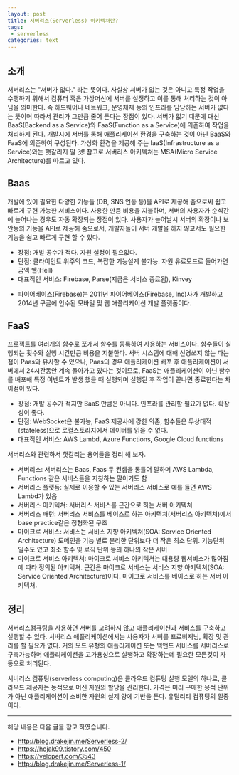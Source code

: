 ```yaml
---
layout: post
title: 서버리스(Serverless) 아키텍처란?
tags:
 - serverless
categories: text
---
```


## 소개

서버리스는 "서버가 없다." 라는 뜻이다. 사실상 서버가 없는 것은 아니고 특정 작업을 수행하기 위해서 컴퓨터 혹은 가상머신에 서버를 설정하고 이를 통해 처리하는 것이 아님을 의미한다. 즉 하드웨어나 네트워크, 운영체제 등의 인프라를 담당하는 서버가 없다는 뜻이며 따라서 관리가 그만큼 줄어 든다는 장점이 있다. 서버가 없기 때문에 대신 BaaS(Backend as a Service)와 FaaS(Function as a Service)에 의존하여 작업을 처리하게 된다. 개발시에 서버를 통해 애플리케이션 환경을 구축하는 것이 아닌 BaaS와 FaaS에 의존하여 구성된다. 가상화 환경을 제공해 주는 IaaS(Infrastructure as a Service)와는 햇갈리지 말 것! 참고로 서버리스 아키텍쳐는 MSA(Micro Service Architecture)를 따르고 있다. 


## Baas
개발에 있어 필요한 다양한 기능들 (DB, SNS 연동 등)을 API로 제공해 줌으로써 쉽고 빠르게 구현 가능한 서비스이다. 사용한 만큼 비용을 지불하며, 서버의 사용자가 순식간에 늘어나는 경우도 자동 확장되는 장점이 있다. 사용자가 늘어날시 서버의 확장이나 보안등의 기능을 API로 제공해 줌으로서, 개발자들이 서버 개발을 하지 않고서도 필요한 기능을 쉽고 빠르게 구현 할 수 있다.

- 장점: 개발 공수가 적다. 자원 설정이 필요없다.
- 단점: 클라이언트 위주의 코드, 복잡한 기능설계 불가능. 자원 유료모드로 들어가면 금액 헬(Hell)
- 대표적인 서비스: Firebase, Parse(지금은 서비스 종료됨), Kinvey

* 파이어베이스(Firebase)는 2011년 파이어베이스(Firebase, Inc)사가 개발하고 2014년 구글에 인수된 모바일 및 웹 애플리케이션 개발 플랫폼이다.

## FaaS
프로젝트를 여러개의 함수로 쪼개서 함수를 등록하여 사용하는 서비스이다. 함수들이 실행되는 횟수와 실행 시간만큼 비용을 지불한다. 서버 시스템에 대해 신경쓰지 않는 다는 점이 Paas와 유사할 수 있으나, Paas의 경우 애플리케이션 배포 후 애플리케이션이 서버에서 24시간동안 계속 돌아가고 있다는 것이므로, FaaS는 애플리케이션이 아닌 함수를 배포해 특정 이벤트가 발생 했을 때 실행되며 실행된 후 작업이 끝나면 종료한다는 차이점이 있다. 

- 장점: 개발 공수가 적지만 BaaS 만큼은 아니다. 인프라를 관리할 필요가 없다. 확장성이 좋다.
- 단점: WebSocket은 불가능, FaaS 제공사에 강한 의존, 함수들은 무상태적(stateless)으로 로컬스토리지에서 데이터를 읽을 수 없다.
- 대표적인 서비스: AWS Lambd, Azure Functions, Google Cloud functions


서버리스와 관련하서 햇갈리는 용어들을 정리 해 보자.
- 서버리스: 서버리스는 Baas, Faas 두 컨셉을 통틀어 말하며 AWS Lambda, Functions 같은 서비스들을 지칭하는 말이기도 함
- 서버리스 플랫폼: 실제로 이용할 수 있는 서버리스 서비스로 예를 들면 AWS Lambd가 있음
- 서버리스 아키텍쳐: 서버리스 서비스를 근간으로 하는 서버 아키텍쳐
- 서버리스 패턴: 서버리스 서비스를 베이스로 하는 아키텍쳐(서버리스 아키텍쳐)에서 base practice같은 정형화된 구조
- 마이크로 서비스: 서비스는 서비스 지향 아키텍쳐(SOA: Service Oriented Architecture) 도메인을 기능 별로 분리한 단위보다 더 작은 최소 단위. 기능단위 일수도 있고 최소 함수 및 로직 단위 등의 하나의 작은 서버
- 마이크로 서비스 아키텍쳐: 마이크로 서비스 아키텍쳐는 대용량 웹서비스가 많아짐에 따라 정의된 아키텍쳐. 근간은 마이크로 서비스는 서비스 지향 아키텍쳐(SOA: Service Oriented Architecture)이다. 마이크로 서비스를 베이스로 하는 서버 아키텍쳐.


## 정리
서버리스컴퓨팅을 사용하면 서버를 고려하지 않고 애플리케이션과 서비스를 구축하고 실행할 수 있다. 서버리스 애플리케이션에서는 사용자가 서버를 프로비저닝, 확장 및 관리를 할 필요가 없다. 거의 모드 유형의 애플리케이션 또는 백앤드 서비스를 서버리스로 구축가능하며 애플리케이션을 고가용성으로 실행하고 확장하는데 필요한 모든것이 자동으로 처리된다. 

서버리스 컴퓨팅(serverless computing)은 클라우드 컴퓨팅 실행 모델의 하나로, 클라우드 제공자는 동적으로 머신 자원의 할당을 관리한다. 가격은 미리 구매한 용적 단위가 아닌 애플리케이션이 소비한 자원의 실제 양에 기반을 둔다. 유틸리티 컴퓨팅의 일종이다.


----
해당 내용은 다음 글을 참고 하였습니다.
- http://blog.drakejin.me/Serverless-2/
- https://hojak99.tistory.com/450
- https://velopert.com/3543
- http://blog.drakejin.me/Serverless-1/